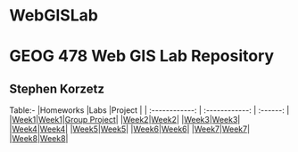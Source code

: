 # WebGISLab
<h1>GEOG 478 Web GIS Lab Repository</h1>
<h2>Stephen Korzetz</h2>

Table:-
|Homeworks          |Labs              |Project         |
| :------------: | :------------: | :------: |
|[Week1](Homework/Week1)|[Week1](Lab/Week1)|[Group Project](Korzetz-GEOG478/Project)|
|[Week2](Homework/Week2)|[Week2](Lab/Week2)|
|[Week3](Homework/Week3)|[Week3](Lab/Week3)|
|[Week4](Homework/Week4)|[Week4](Lab/Week4)|
|[Week5](Homework/Week5)|[Week5](Lab/Week5)|
|[Week6](Homework/Week6)|[Week6](Lab/Week6)|
|[Week7](Homework/Week7)|[Week7](Lab/Week7)|
|[Week8](Homework/Week8)|[Week8](Lab/Week8)|